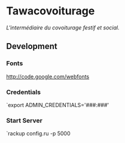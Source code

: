 # Tawacovoiturage

*L'intermédiaire du covoiturage festif et social.*

## Development

### Fonts

http://code.google.com/webfonts

### Credentials

`export ADMIN_CREDENTIALS='###:###'

### Start Server

`rackup config.ru -p 5000
